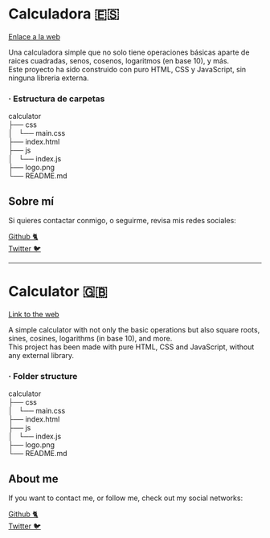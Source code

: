 # Calculadora 🇪🇸

[Enlace a la web]()

Una calculadora simple que no solo tiene operaciones básicas aparte de raices cuadradas, senos, cosenos, logaritmos (en base 10), y más. <br>
Este proyecto ha sido construido con puro HTML, CSS y JavaScript, sin ninguna libreria externa.

### · Estructura de carpetas

calculator <br>
├── css <br>
│   └── main.css <br>
├── index.html<br>
├── js<br>
│   └── index.js<br>
├── logo.png<br>
└── README.md

## Sobre mí

Si quieres contactar conmigo, o seguirme, revisa mis redes sociales:

[Github 🐈](https://github.com/Roky3029) <br>
[Twitter 🐦](https://twitter.com/Dev30Kirky)

---

# Calculator 🇬🇧

[Link to the web]()

A simple calculator with not only the basic operations but also square roots, sines, cosines, logarithms (in base 10), and more. <br> 
This project has been made with pure HTML, CSS and JavaScript, without any external library.

### · Folder structure

calculator <br>
├── css <br>
│   └── main.css <br>
├── index.html<br>
├── js<br>
│   └── index.js<br>
├── logo.png<br>
└── README.md

## About me 

If you want to contact me, or follow me, check out my social networks:

[Github 🐈](https://github.com/Roky3029) <br>
[Twitter 🐦](https://twitter.com/Dev30Kirky)